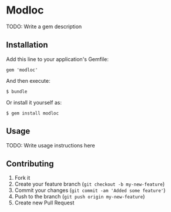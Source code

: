# Modloc

TODO: Write a gem description

## Installation

Add this line to your application's Gemfile:

    gem 'modloc'

And then execute:

    $ bundle

Or install it yourself as:

    $ gem install modloc

## Usage

TODO: Write usage instructions here

## Contributing

1. Fork it
2. Create your feature branch (`git checkout -b my-new-feature`)
3. Commit your changes (`git commit -am 'Added some feature'`)
4. Push to the branch (`git push origin my-new-feature`)
5. Create new Pull Request

